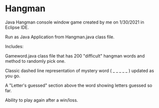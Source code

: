 # Hangman
Java Hangman console window game created by me on 1/30/2021 in Eclipse IDE.

Run as Java Application from Hangman.java class file.

Includes:

Gameword.java class file that has 200 "difficult" hangman words and method to randomly pick one.

Classic dashed line representation of mystery word ( _ _ _ _ _ ) updated as you go.

A "Letter's guessed" section above the word showing letters guessed so far.

Ability to play again after a win/loss.
